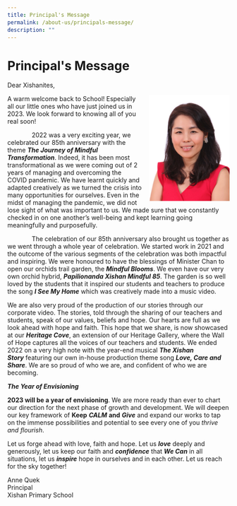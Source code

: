 ```yaml
---
title: Principal's Message
permalink: /about-us/principals-message/
description: ""
---
```

# **Principal's Message**

Dear Xishanites,

<img src="/images/2020%20Mrs%20Anne%20Quek.jpg" style="width:183px;height:240px;margin-left:15px;" align = "right">

A warm welcome back to School! Especially all our little ones who have just joined us in 2023. We look forward to knowing all of you real soon!

              2022 was a very exciting year, we celebrated our 85th anniversary with the theme **_The Journey of Mindful Transformation_**. Indeed, it has been most transformational as we were coming out of 2 years of managing and overcoming the COVID pandemic. We have learnt quickly and adapted creatively as we turned the crisis into many opportunities for ourselves. Even in the midst of managing the pandemic, we did not lose sight of what was important to us. We made sure that we constantly checked in on one another’s well-being and kept learning going meaningfully and purposefully.

              The celebration of our 85th anniversary also brought us together as we went through a whole year of celebration. We started work in 2021 and the outcome of the various segments of the celebration was both impactful and inspiring. We were honoured to have the blessings of Minister Chan to open our orchids trail garden, the **_Mindful Blooms_**. We even have our very own orchid hybrid, **_Papilionanda Xishan Mindful 85_**. The garden is so well loved by the students that it inspired our students and teachers to produce the song **_I See My Home_** which was creatively made into a music video.

We are also very proud of the production of our stories through our corporate video. The stories, told through the sharing of our teachers and students, speak of our values, beliefs and hope. Our hearts are full as we look ahead with hope and faith. This hope that we share, is now showcased at our **_Heritage Cove_**, an extension of our Heritage Gallery, where the Wall of Hope captures all the voices of our teachers and students. We ended 2022 on a very high note with the year-end musical **_The Xishan Story_** featuring our own in-house production theme song **_Love, Care and Share_**. We are so proud of who we are, and confident of who we are becoming.

**_The Year of Envisioning_** 

**2023 will be a year of envisioning**. We are more ready than ever to chart our direction for the next phase of growth and development. We will deepen our key framework of **Keep** **_CALM_** **and** **_Give_** and expand our works to tap on the immense possibilities and potential to see every one of you _thrive and flourish_.

Let us forge ahead with love, faith and hope. Let us **_love_** deeply and generously, let us keep our faith and **_confidence_** that **_We Can_** in all situations, let us **_inspire_** hope in ourselves and in each other. Let us reach for the sky together!



Anne Quek    
Principal    
Xishan Primary School